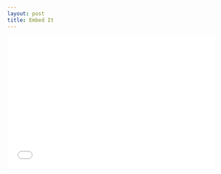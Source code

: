 ```yaml
---
layout: post
title: Embed It
---
```


 <iframe src="//giphy.com/embed/xTiTnJ3BooiDs8dL7W" width="480" height="305" frameBorder="0" class="giphy-embed" allowFullScreen></iframe>


